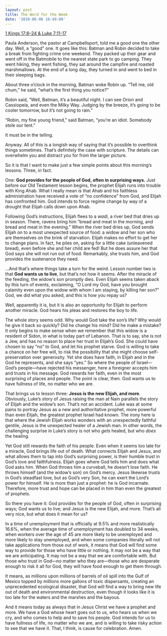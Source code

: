 ```yaml
---
layout: post
title: The Word for the Week
date: '2010-06-06 16:49:00'
---
```



[1 Kings 17:8–24 & Luke 7:11-17](http://bible.oremus.org/?ql=145608192)

Paula Anderson, the pastor at Campbellsport, told me a good one the other day. Well, a “good” one. It goes like this: Batman and Robin decided to take a break from fighting crime one weekend. They packed up their gear and went off in the Batmobile to the nearest state park to go camping. They went hiking, they went fishing, they sat around the campfire and roasted marshmallows. At the end of a long day, they turned in and went to bed in their sleeping bags.

About three o’clock in the morning, Batman woke Robin up. “Tell me, old chum,” he said, “what’s the first thing you notice?”

Robin said, “Well, Batman, it’s a beautiful night. I can see Orion and Cassiopeia, and even the Milky Way. Judging by the breeze, it’s going to be cooler tomorrow, but it’s not going to rain.”

“Robin, my fine young friend,” said Batman, “you’re an idiot. Somebody stole our tent.”  
[]()

It must be in the telling.

Anyway. All of this is a longish way of saying that it’s possible to overthink things sometimes. That’s definitely the case with scripture. The details can overwhelm you and distract you for from the larger picture.

So it is that I want to make just a few simple points about this morning’s lessons. Three, in fact.

One: **God provides for the people of God, often in surprising ways.** Just before our Old Testament lesson begins, the prophet Elijah runs into trouble with King Ahab. What I really mean is that Ahab and his faithless administration have received a vote of “no confidence” from God, and Elijah has confronted him. God intends to force regime change by way of a drought that Elijah calls down upon Ahab.

Following God’s instructions, Elijah flees to a *wadi*, a river bed that dries up in season. There, ravens bring him “bread and meat in the morning, and bread and meat in the evening.” When the river bed dries up, God sends Elijah on to a most unexpected source of food: a widow and her son who are themselves on the brink of starvation. Elijah makes no effort to get her to change plans. In fact, he piles on, asking for a little cake (unleavened bread), even before she and her child are fed! But he does assure her that God says she will not run out of food. Remarkably, she trusts him, and God provides the sustenance they need.

…And that’s where things take a turn for the weird. Lesson number two is that **God wants us to live**, but that’s not how it seems. After the miracle of the feeding, the widow’s son promptly dies. Even Elijah seems taken aback by this turn of events, exclaiming, “O Lord my God, have you brought calamity even upon the widow with whom I am staying, by killing her son?” God, we did what you asked, and this is how you repay us?

Well, apparently it is, but it is also an opportunity for Elijah to perform another miracle. God hears his pleas and restores the boy to life.

The whole story seems odd. Why would God take the son’s life? Why would he give it back so quickly? Did he change his mind? Did he make a mistake? It only begins to make sense when we remember that this widow is a resident of Sidon, in what is today part of Lebanon. That is to say, she is not a Jew, and has no reason to place her trust in Elijah’s God. She could have chosen to say “no” to God, and let his prophet starve. God is willing to take a chance on her free will, to risk the possibility that she might choose self-preservation over generosity. Yet she does have faith, in Elijah and in the God he represents, and she says “yes.” So where the people of Israel—God’s people—have rejected his messenger, here a foreigner accepts him and trusts in his message. God rewards her faith, even in the most surprising of places and people. The point is clear, then. God wants us to have fullness of life, no matter who we are.

That brings us to lesson three: **Jesus is the new Elijah, and more**. Obviously, Luke’s story of Jesus raising the man at Nain parallels the story of Elijah and the widow’s son. That’s not an accident. Luke was at some pains to portray Jesus as a new and authoritative prophet, more powerful than even Elijah, the greatest prophet Israel had known. The irony here is that where the Jewish Elijah works wonders with an unexpectedly faithful gentile, Jesus is the unexpected healer of a Jewish man. In other words, the challenging surprise in Luke’s story is not who *gets* healed, but who *does* the healing.

Yet God still rewards the faith of his people. Even when it seems too late for a miracle, God brings life out of death. What connects Elijah and Jesus, and what allows them to tap into God’s surprising power, is their humble trust in God’s love and faithfulness. Elijah goes where God tells him and does what God asks him. When God throws him a curveball, he doesn’t lose faith. He throws himself (and the widow’s son) on God’s mercy. Jesus likewise trusts in God’s steadfast love, but as God’s very Son, he can exert the Lord’s power for himself. He is more than just a prophet: he is God incarnate. Therefore, more trust and hope can be placed in him than even the greatest of prophets.

So there you have it: God provides for the people of God, often in surprising ways; God wants us to live; and Jesus is the new Elijah, and more. That’s all very nice, but what does it mean for us?

In a time of unemployment that is officially at 9.5% and more realistically 16.6%, when the average time of unemployment has doubled to 34 weeks, when workers over the age of 45 are more likely to be unemployed and more likely to stay unemployed, and when some companies literally will not take applications from those out of work, it means that God will find some way to provide for those who have little or nothing. It may not be a way that we are anticipating. It may not be a way that we are comfortable with. But those who trust in God—no matter who they are—those who are desperate enough to risk it all for God, they will have food enough to get them through.

It means, as millions upon millions of barrels of oil spill into the Gulf of Mexico topped by millions more gallons of toxic dispersants, creating an unprecedented ecological disaster, that God will find a way to bring new life out of death and environmental destruction, even though it looks like it is too late for the waters and the marshes and the bayous.

And it means today as always that in Jesus Christ we have a prophet and more. We have a God whose heart goes out to us, who hears us when we cry, and who comes to help and to save his people. God intends for us to have fullness of life, no matter who we are, and is willing to take risky action to see that we have it. That, I think, is cause for celebration. Amen.


